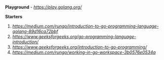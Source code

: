 
**Playground** - *https://play.golang.org/*

**Starters**
1. *https://medium.com/rungo/introduction-to-go-programming-language-golang-89d16ca72bbf*
2. *https://www.geeksforgeeks.org/go-programming-language-introduction/*
3. *https://www.geeksforgeeks.org/introduction-to-go-programming/*
4. *https://medium.com/rungo/working-in-go-workspace-3b0576e0534a*
